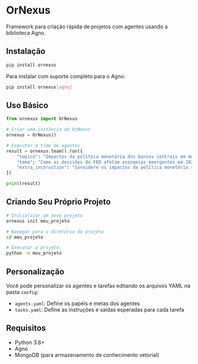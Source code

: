 # OrNexus

Framework para criação rápida de projetos com agentes usando a biblioteca Agno.

## Instalação

```bash
pip install ornexus
```

Para instalar com suporte completo para o Agno:

```bash
pip install ornexus[agno]
```

## Uso Básico

```python
from ornexus import OrNexus

# Criar uma instância do OrNexus
ornexus = OrNexus()

# Executar o time de agentes
result = ornexus.team().run({
    "topico": "Impactos da política monetária dos bancos centrais em mercados emergentes",
    "tema": "Como as decisões do FED afetam economias emergentes em 2024",
    "extra_instruction": "Considere os impactos da política monetária recente dos bancos centrais."
})

print(result)
```

## Criando Seu Próprio Projeto

```bash
# Inicializar um novo projeto
ornexus init meu_projeto

# Navegar para o diretório do projeto
cd meu_projeto

# Executar o projeto
python -m meu_projeto
```

## Personalização

Você pode personalizar os agentes e tarefas editando os arquivos YAML na pasta `config`:

- `agents.yaml`: Define os papéis e metas dos agentes
- `tasks.yaml`: Define as instruções e saídas esperadas para cada tarefa

## Requisitos

- Python 3.8+
- Agno
- MongoDB (para armazenamento de conhecimento vetorial) 